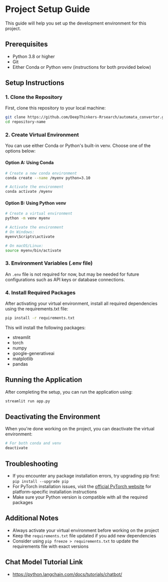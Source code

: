 # Project Setup Guide

This guide will help you set up the development environment for this project.

## Prerequisites

- Python 3.8 or higher
- Git
- Either Conda or Python venv (instructions for both provided below)

## Setup Instructions

### 1. Clone the Repository

First, clone this repository to your local machine:

```bash
git clone https://github.com/DeepThinkers-Rrsearch/automata_convertor.git
cd repository-name
```

### 2. Create Virtual Environment

You can use either Conda or Python's built-in venv. Choose one of the options below:

#### Option A: Using Conda

```bash
# Create a new conda environment
conda create --name /myenv python=3.10

# Activate the environment
conda activate /myenv
```

#### Option B: Using Python venv

```bash
# Create a virtual environment
python -m venv myenv

# Activate the environment
# On Windows:
myenv\Scripts\activate

# On macOS/Linux:
source myenv/bin/activate
```

### 3. Environment Variables (.env file)

An `.env` file is not required for now, but may be needed for future configurations such as API keys or database connections.

### 4. Install Required Packages

After activating your virtual environment, install all required dependencies using the requirements.txt file:

```bash
pip install -r requirements.txt
```

This will install the following packages:

- streamlit
- torch
- numpy
- google-generativeai
- matplotlib
- pandas

## Running the Application

After completing the setup, you can run the application using:

```bash
streamlit run app.py
```

## Deactivating the Environment

When you're done working on the project, you can deactivate the virtual environment:

```bash
# For both conda and venv
deactivate
```

## Troubleshooting

- If you encounter any package installation errors, try upgrading pip first: `pip install --upgrade pip`
- For PyTorch installation issues, visit the [official PyTorch website](https://pytorch.org/) for platform-specific installation instructions
- Make sure your Python version is compatible with all the required packages

## Additional Notes

- Always activate your virtual environment before working on the project
- Keep the `requirements.txt` file updated if you add new dependencies
- Consider using `pip freeze > requirements.txt` to update the requirements file with exact versions

## Chat Model Tutorial Link

- https://python.langchain.com/docs/tutorials/chatbot/
